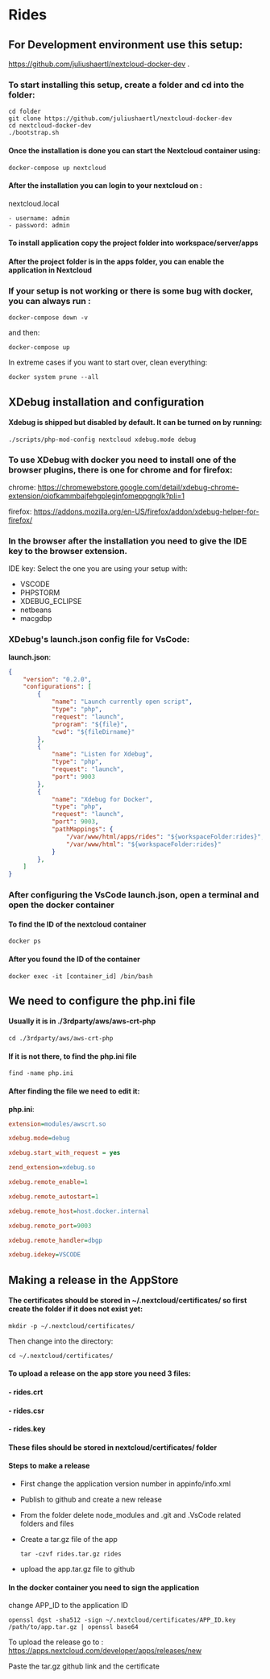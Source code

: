 <!--
SPDX-FileCopyrightText: Daniel Brenyo <brenyodani@gmail.com>
SPDX-License-Identifier: CC0-1.0
-->
# Rides

## For Development environment use this setup: 
 https://github.com/juliushaertl/nextcloud-docker-dev .


### To start installing this setup, create a folder and cd into the folder: 

```
cd folder
git clone https://github.com/juliushaertl/nextcloud-docker-dev
cd nextcloud-docker-dev
./bootstrap.sh
```

#### Once the installation is done you can start the Nextcloud container using:

```
docker-compose up nextcloud
```

#### After the installation you can login to your nextcloud on :

nextcloud.local

    - username: admin
    - password: admin


#### To install application copy the project folder into workspace/server/apps 

#### After the project folder is in the apps folder, you can enable the application in Nextcloud


### If your setup is not working or there is some bug with docker, you can always run :
```
docker-compose down -v
```
and then: 
```
docker-compose up
```
In extreme cases if you want to start over, clean everything: 
```
docker system prune --all
```


## XDebug installation and configuration 

#### Xdebug is shipped but disabled by default. It can be turned on by running:
``
./scripts/php-mod-config nextcloud xdebug.mode debug
``

### To use XDebug with docker you need to install one of the browser plugins, there is one for chrome and for firefox:

chrome:
https://chromewebstore.google.com/detail/xdebug-chrome-extension/oiofkammbajfehgpleginfomeppgnglk?pli=1

firefox:
https://addons.mozilla.org/en-US/firefox/addon/xdebug-helper-for-firefox/


### In the browser after the installation you need to give the IDE key to the browser extension.

 IDE key: Select the one you are using your setup with: 
 - VSCODE 
 - PHPSTORM 
 - XDEBUG_ECLIPSE 
 - netbeans 
 - macgdbp


### XDebug's launch.json config file for VsCode:

**launch.json**:
```json
{
    "version": "0.2.0",
    "configurations": [
        {
            "name": "Launch currently open script",
            "type": "php",
            "request": "launch",
            "program": "${file}",
            "cwd": "${fileDirname}"
        },
        {
            "name": "Listen for Xdebug",
            "type": "php",
            "request": "launch",
            "port": 9003
        },
        {
            "name": "Xdebug for Docker",
            "type": "php",
            "request": "launch",
            "port": 9003,
            "pathMappings": {
                "/var/www/html/apps/rides": "${workspaceFolder:rides}",
                "/var/www/html": "${workspaceFolder:rides}"
            }
        },
    ]
}
```

### After configuring the VsCode launch.json, open a terminal and open the docker container

#### To find the ID of the nextcloud container 
``
docker ps  
``
#### After you found the ID of the container 
``
docker exec -it [container_id] /bin/bash
``

## We need to configure the php.ini file

#### Usually it is in ./3rdparty/aws/aws-crt-php
``
cd ./3rdparty/aws/aws-crt-php
``

#### If it is not there, to find the php.ini file

``
find -name php.ini
``

#### After finding the file we need to edit it:

**php.ini**:
```ini
extension=modules/awscrt.so

xdebug.mode=debug

xdebug.start_with_request = yes

zend_extension=xdebug.so

xdebug.remote_enable=1

xdebug.remote_autostart=1

xdebug.remote_host=host.docker.internal

xdebug.remote_port=9003

xdebug.remote_handler=dbgp

xdebug.idekey=VSCODE
```




## Making a release in the AppStore


#### The certificates should be stored in ~/.nextcloud/certificates/ so first create the folder if it does not exist yet:

``
mkdir -p ~/.nextcloud/certificates/
``

 Then change into the directory:

``
cd ~/.nextcloud/certificates/
``

 #### To upload a release on the app store you need 3 files: 
#### - rides.crt
#### - rides.csr
#### - rides.key 

#### These files should be stored in nextcloud/certificates/ folder

#### Steps to make a release
 - First change the application version number in appinfo/info.xml

 - Publish to github and create a new release 

 - From the folder delete node_modules and .git and .VsCode related folders and files

 - Create a tar.gz file of the app

    ``
    tar -czvf rides.tar.gz rides
    ``

 - upload the app.tar.gz file to github

 #### In the docker container you need to sign the application 

 change APP_ID to the application ID 

``
openssl dgst -sha512 -sign ~/.nextcloud/certificates/APP_ID.key /path/to/app.tar.gz | openssl base64
``


 To upload the release go to : https://apps.nextcloud.com/developer/apps/releases/new

 Paste the tar.gz github link and the certificate





